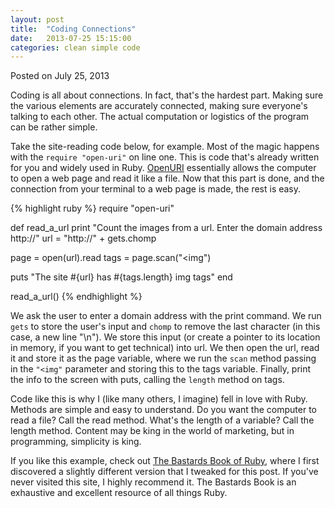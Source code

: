 ```yaml
---
layout: post
title:  "Coding Connections"
date:   2013-07-25 15:15:00
categories: clean simple code
---
```

<div class="postmetadata">
  Posted on <span class="updated">July 25, 2013</span> 
</div>

Coding is all about connections. In fact, that's the hardest part. Making sure the various elements are accurately connected, making sure everyone's talking to each other. The actual computation or logistics of the program can be rather simple.

Take the site-reading code below, for example. Most of the magic happens with the `require "open-uri"` on line one. This is code that's already written for you and widely used in Ruby. [OpenURI][openURI] essentially allows the computer to open a web page and read it like a file. Now that this part is done, and the connection from your terminal to a web page is made, the rest is easy.

{% highlight ruby %}
require "open-uri"

def read_a_url
  print "Count the images from a url. Enter the domain address http://"
  url = "http://" + gets.chomp

  page = open(url).read
  tags = page.scan("<img")

  puts "The site #{url} has #{tags.length} img tags"
end

read_a_url()
{% endhighlight %}

We ask the user to enter a domain address with the print command. We run `gets` to store the user's input and `chomp` to remove the last character (in this case, a new line "\n"). We store this input (or create a pointer to its location in memory, if you want to get technical) into url. We then open the url, read it and store it as the page variable, where we run the `scan` method passing in the `"<img"` parameter and storing this to the tags variable. Finally, print the info to the screen with puts, calling the `length` method on tags.

Code like this is why I (like many others, I imagine) fell in love with Ruby. Methods are simple and easy to understand. Do you want the computer to read a file? Call the read method. What's the length of a variable? Call the length method. Content may be king in the world of marketing, but in programming, simplicity is king.

If you like this example, check out [The Bastards Book of Ruby][bbRuby], where I first discovered a slightly different version that I tweaked for this post. If you've never visited this site, I highly recommend it. The Bastards Book is an exhaustive and excellent resource of all things Ruby.

[openURI]:    http://www.ruby-doc.org/stdlib-2.0/libdoc/open-uri/rdoc/OpenURI.html
[bbRuby]:     http://ruby.bastardsbook.com/chapters/methods/
